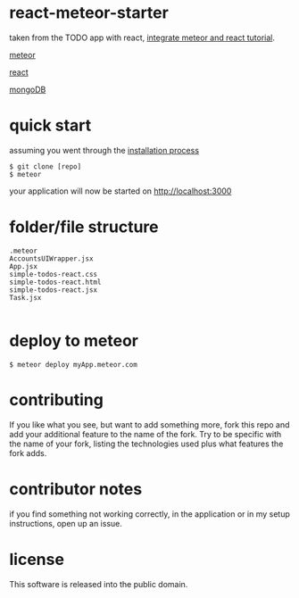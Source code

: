 # react-meteor-starter

taken from the TODO app with react, [integrate meteor and react tutorial](https://www.meteor.com/tutorials/react/creating-an-app).  

[meteor](https://www.meteor.com)

[react](https://facebook.github.io/react/)

[mongoDB](https://www.mongodb.org/)


# quick start

assuming you went through the [installation process](https://www.meteor.com/install)

```
$ git clone [repo]
$ meteor
```

your application will now be started on [http://localhost:3000](http://localhost:3000)


# folder/file structure

``` 
.meteor
AccountsUIWrapper.jsx
App.jsx	
simple-todos-react.css
simple-todos-react.html
simple-todos-react.jsx
Task.jsx
    
```

# deploy to meteor

```
$ meteor deploy myApp.meteor.com
```



# contributing

If you like what you see, but want to add something more, fork this repo and add
your additional feature to the name of the fork. Try to be specific with the
name of your fork, listing the technologies used plus what features the fork
adds.

# contributor notes

if you find something not working correctly, in the application or in my setup instructions, open up an issue.


# license

This software is released into the public domain.
